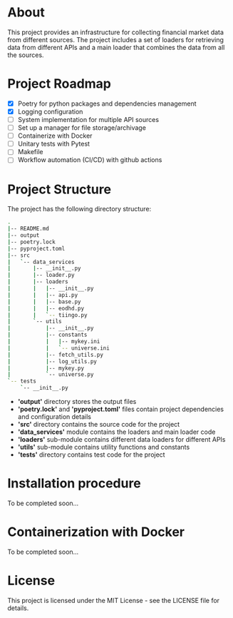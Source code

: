 # About
This project provides an infrastructure for collecting financial market data from different sources. The project includes a set of loaders for retrieving data from different APIs and a main loader that combines the data from all the sources.

# Project Roadmap
- [x] Poetry for python packages and dependencies management
- [x] Logging configuration
- [ ] System implementation for multiple API sources
- [ ] Set up a manager for file storage/archivage
- [ ] Containerize with Docker
- [ ] Unitary tests with Pytest
- [ ] Makefile
- [ ] Workflow automation (CI/CD) with github actions

# Project Structure
The project has the following directory structure:
```bash
.
|-- README.md
|-- output
|-- poetry.lock
|-- pyproject.toml
|-- src
|   `-- data_services
|       |-- __init__.py
|       |-- loader.py
|       |-- loaders
|       |   |-- __init__.py
|       |   |-- api.py
|       |   |-- base.py
|       |   |-- eodhd.py
|       |   `-- tiingo.py
|       `-- utils
|           |-- __init__.py
|           |-- constants
|           |   |-- mykey.ini
|           |   `-- universe.ini
|           |-- fetch_utils.py
|           |-- log_utils.py
|           |-- mykey.py
|           `-- universe.py
`-- tests
    `-- __init__.py
```
- **'output'** directory stores the output files
- **'poetry.lock'** and **'pyproject.toml'** files contain project dependencies and configuration details
- **'src'** directory contains the source code for the project
- **'data_services'** module contains the loaders and main loader code
- **'loaders'** sub-module contains different data loaders for different APIs
- **'utils'** sub-module contains utility functions and constants
- **'tests'** directory contains test code for the project

# Installation procedure 
To be completed soon...

# Containerization with Docker
To be completed soon...

# License
This project is licensed under the MIT License - see the LICENSE file for details.
